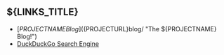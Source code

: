 ## ${LINKS_TITLE}

  * [${PROJECTNAME} Blog](${PROJECTURL}blog/ "The ${PROJECTNAME} Blog!")
  * [DuckDuckGo Search Engine](http://ddg.gg "DDG Search Engine")
